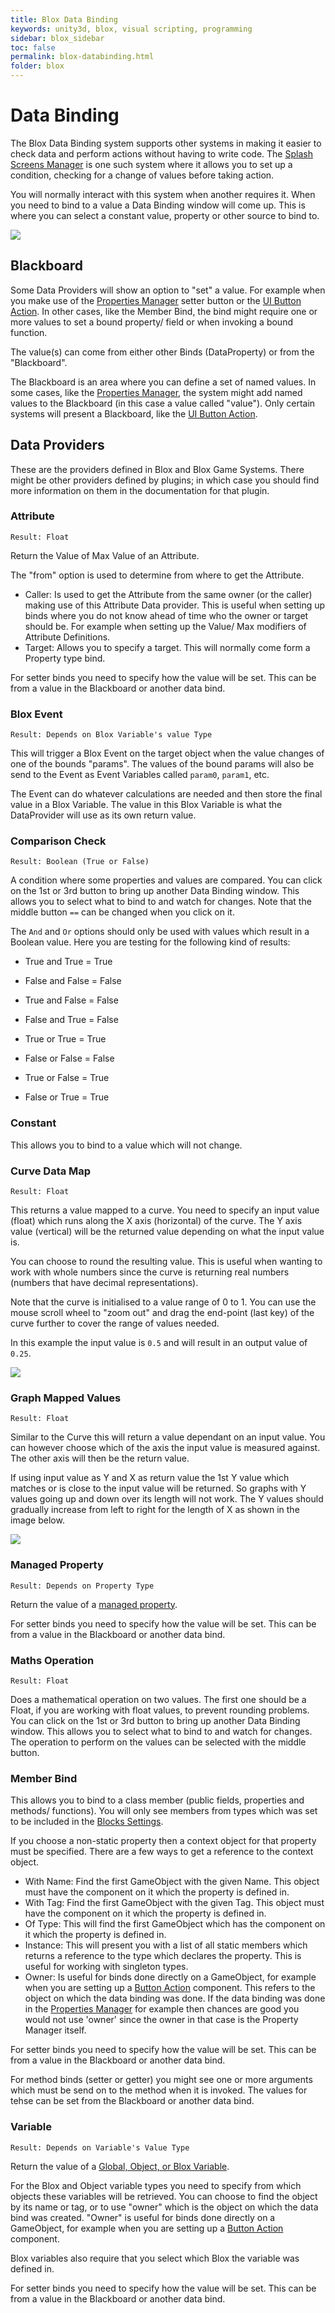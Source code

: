 ```yaml
---
title: Blox Data Binding
keywords: unity3d, blox, visual scripting, programming
sidebar: blox_sidebar
toc: false
permalink: blox-databinding.html
folder: blox
---
```


Data Binding
============

The Blox Data Binding system supports other systems in making it easier to check data and perform actions without having to write code. The [Splash Screens Manager](blox-splash-screens-manager.html) is one such system where it allows you to set up a condition, checking for a change of values before taking action.

You will normally interact with this system when another requires it. When you need to bind to a value a Data Binding window will come up. This is where you can select a constant value, property or other source to bind to.

![](img/blox/26.png)

Blackboard
----------

Some Data Providers will show an option to "set" a value. For example when you make use of the [Properties Manager](blox-property-manager.html) setter button or the [UI Button Action](blox-ui-updaters.html#button-action). In other cases, like the Member Bind, the bind might require one or more values to set a bound property/ field or when invoking a bound function.

The value(s) can come from either other Binds (DataProperty) or from the "Blackboard".

The Blackboard is an area where you can define a set of named values. In some cases, like the [Properties Manager](blox-property-manager.html), the system might add named values to the Blackboard (in this case a value called "value"). Only certain systems will present a Blackboard, like the [UI Button Action](blox-ui-updaters.html#button-action).

Data Providers
--------------

These are the providers defined in Blox and Blox Game Systems. There might be other providers defined by plugins; in which case you should find more information on them in the documentation for that plugin.

### Attribute

`Result: Float`

Return the Value of Max Value of an Attribute.

The "from" option is used to determine from where to get the Attribute.

- Caller: Is used to get the Attribute from the same owner (or the caller) making use of this Attribute Data provider. This is useful when setting up binds where you do not know ahead of time who the owner or target should be. For example when setting up the Value/ Max modifiers of Attribute Definitions.
- Target: Allows you to specify a target. This will normally come form a Property type bind.

For setter binds you need to specify how the value will be set. This can be from a value in the Blackboard or another data bind.

### Blox Event

`Result: Depends on Blox Variable's value Type`

This will trigger a Blox Event on the target object when the value changes of one of the bounds "params". The values of the bound params will also be send to the Event as Event Variables called `param0`, `param1`, etc.

The Event can do whatever calculations are needed and then store the final value in a Blox Variable. The value in this Blox Variable is what the DataProvider will use as its own return value.

### Comparison Check

`Result: Boolean (True or False)`

A condition where some properties and values are compared. You can click on the 1st or 3rd button to bring up another Data Binding window. This allows you to select what to bind to and watch for changes. Note that the middle button `==` can be changed when you click on it.

The `And` and `Or` options should only be used with values which result in a Boolean value. Here you are testing for the following kind of results:

- True and True = True
- False and False = False
- True and False = False
- False and True = False

- True or True = True
- False or False = False
- True or False = True
- False or True = True

### Constant

This allows you to bind to a value which will not change.

### Curve Data Map

`Result: Float`

This returns a value mapped to a curve. You need to specify an input value (float) which runs along the X axis (horizontal) of the curve. The Y axis value (vertical) will be the returned value depending on what the input value is.

You can choose to round the resulting value. This is useful when wanting to work with whole numbers since the curve is returning real numbers (numbers that have decimal representations).

Note that the curve is initialised to a value range of 0 to 1. You can use the mouse scroll wheel to "zoom out" and drag the end-point (last key) of the curve further to cover the range of values needed.

In this example the input value is `0.5` and will result in an output value of `0.25`.

![](img/blox/32.png)

### Graph Mapped Values

`Result: Float`

Similar to the Curve this will return a value dependant on an input value. You can however choose which of the axis the input value is measured against. The other axis will then be the return value.

If using input value as Y and X as return value the 1st Y value which matches or is close to the input value will be returned. So graphs with Y values going up and down over its length will not work. The Y values should gradually increase from left to right for the length of X as shown in the image below.

![](img/blox/34.png)

### Managed Property

`Result: Depends on Property Type`

Return the value of a [managed property](blox-property-manager.html).

For setter binds you need to specify how the value will be set. This can be from a value in the Blackboard or another data bind.

### Maths Operation

`Result: Float`

Does a mathematical operation on two values. The first one should be a Float, if you are working with float values, to prevent rounding problems. You can click on the 1st or 3rd button to bring up another Data Binding window. This allows you to select what to bind to and watch for changes. The operation to perform on the values can be selected with the middle button.

### Member Bind

This allows you to bind to a class member (public fields, properties and methods/ functions). You will only see members from types which was set to be included in the [Blocks Settings](blox-start.html#blox-settings).

If you choose a non-static property then a context object for that property must be specified. There are a few ways to get a reference to the context object.

- With Name: Find the first GameObject with the given Name. This object must have the component on it which the property is defined in.
- With Tag: Find the first GameObject with the given Tag. This object must have the component on it which the property is defined in.
- Of Type: This will find the first GameObject which has the component on it which the property is defined in.
- Instance: This will present you with a list of all static members which returns a reference to the type which declares the property. This is useful for working with singleton types.
- Owner: Is useful for binds done directly on a GameObject, for example when you are setting up a [Button Action](blox-ui-updaters.html) component. This refers to the object on which the data binding was done. If the data binding was done in the [Properties Manager](blox-property-manager.html) for example then chances are good you would not use 'owner' since the owner in that case is the Property Manager itself.

For setter binds you need to specify how the value will be set. This can be from a value in the Blackboard or another data bind.

For method binds (setter or getter) you might see one or more arguments which must be send on to the method when it is invoked. The values for tehse can be set from the Blackboard or another data bind.

### Variable

`Result: Depends on Variable's Value Type`

Return the value of a [Global, Object, or Blox Variable](blox-variables.html).

For the Blox and Object variable types you need to specify from which objects these variables will be retrieved. You can choose to find the object by its name or tag, or to use "owner" which is the object on which the data bind was created. "Owner" is useful for binds done directly on a GameObject, for example when you are setting up a [Button Action](blox-ui-updaters.html) component.

Blox variables also require that you select which Blox the variable was defined in.

For setter binds you need to specify how the value will be set. This can be from a value in the Blackboard or another data bind.

